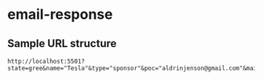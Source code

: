 # email-response

## Sample URL structure

```
http://localhost:5501?state=gree&name="Tesla"&type="sponsor"&poc="aldrinjenson@gmail.com"&maildate="28/12/22"
```
